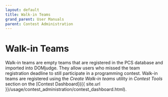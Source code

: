 ```yaml
---
layout: default
title: Walk-in Teams
grand_parent: User Manuals
parent: Contest Administration
---
```


# Walk-in Teams

Walk-in teams are empty teams that are registered in the PCS database and imported into DOMjudge. They allow users who missed the team registration deadline to still participate in a programming contest.  Walk-in teams are registered using the *Create Walk-in teams* utility in *Contest Tools* section on the [Contest Dashboard]({{ site.url }}/usage/contest_administration/contest_dashboard.html).
